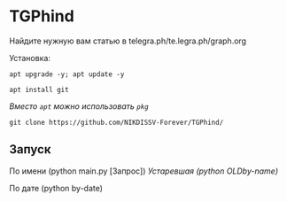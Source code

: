 # TGPhind
Найдите нужную вам статью в telegra.ph/te.legra.ph/graph.org

Установка:

```apt upgrade -y; apt update -y```

```apt install git```

_Вместо ```apt``` можно использовать ```pkg```_

```git clone https://github.com/NIKDISSV-Forever/TGPhind/```

## Запуск 
По имени (python main.py [Запрос])
_Устаревшая (python OLDby-name)_

По дате (python by-date)
